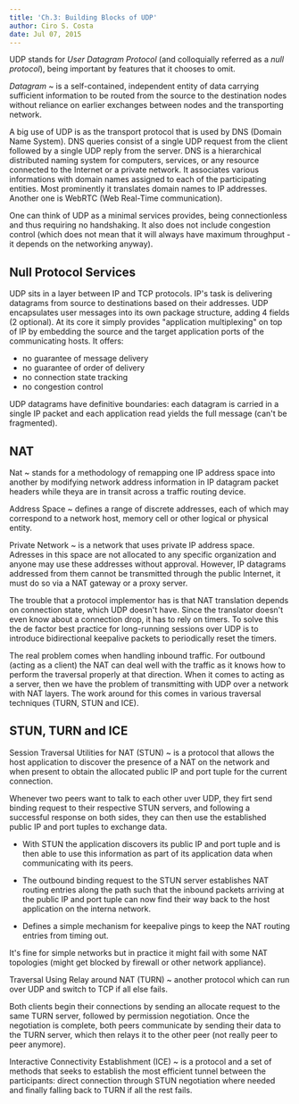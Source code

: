 ```yaml
---
title: 'Ch.3: Building Blocks of UDP'
author: Ciro S. Costa
date: Jul 07, 2015
---
```


UDP stands for *User Datagram Protocol* (and colloquially referred as a *null protocol*), being important by features that it chooses to omit.

*Datagram*
  ~ is a self-contained, independent entity of data carrying sufficient information to be routed from the source to the destination nodes without reliance on earlier exchanges between nodes and the transporting network.

A big use of UDP is as the transport protocol that is used by DNS (Domain Name System). DNS queries consist of a single UDP request from the client followed by a single UDP reply from the server. DNS is a hierarchical distributed naming system for computers, services, or any resource connected to the Internet or a private network. It associates various informations with domain names assigned to each of the participating entities. Most prominently it translates domain names to IP addresses.  Another one is WebRTC (Web Real-Time communication).

One can think of UDP as a minimal services provides, being connectionless and thus requiring no handshaking. It also does not include congestion control (which does not mean that it will always have maximum throughput - it depends on the networking anyway).


## Null Protocol Services

UDP sits in a layer between IP and TCP protocols. IP's task is delivering datagrams from source to destinations based on their addresses. UDP encapsulates user messages into its own package structure, adding 4 fields (2 optional). At its core it simply provides "application multiplexing" on top of IP by embedding the source and the target application ports of the communicating hosts. It offers:

- no guarantee of message delivery
- no guarantee of order of delivery
- no connection state tracking
- no congestion control

UDP datagrams have definitive boundaries: each datagram is carried in a single IP packet and each application read yields the full message (can't be fragmented).

## NAT

Nat
  ~ stands for a methodology of remapping one IP address space into another by modifying network address information in IP datagram packet headers while theya are in transit across a traffic routing device.

Address Space
  ~ defines a range of discrete addresses, each of which may correspond to a network host, memory cell or other logical or physical entity.

Private Network
  ~ is a network that uses private IP address space. Adresses in this space are not allocated to any specific organization and anyone may use these addresses without approval. However, IP datagrams addressed from them cannot be transmitted through the public Internet, it must do so via a NAT gateway or a proxy server.

The trouble that a protocol implementor has is that NAT translation depends on connection state, which UDP doesn't have. Since the translator doesn't even know about a connection drop, it has to rely on timers. To solve this the de factor best practice for long-running sessions over UDP is to introduce bidirectional keepalive packets to periodically reset the timers.

The real problem comes when handling inbound traffic. For outbound (acting as a client) the NAT can deal well with the traffic as it knows how to perform the traversal properly at that direction. When it comes to acting as a server, then we have the problem of transmitting with UDP over a network with NAT layers. The work around for this comes in various traversal techniques (TURN, STUN and ICE).

## STUN, TURN and ICE

Session Traversal Utilities for NAT (STUN)
  ~ is a protocol that allows the host application to discover the presence of a NAT on the network and when present to obtain the allocated public IP and port tuple for the current connection.

Whenever two peers want to talk to each other uver UDP, they firt send binding request to their respective STUN servers, and following a successful response on both sides, they can then use the established public IP and port tuples to exchange data.

- With STUN the application discovers its public IP and port tuple and is then able to use this information as part of its application data when communicating with its peers. 

- The outbound binding request to the STUN server establishes NAT routing entries along the path such that the inbound packets arriving at the public IP and port tuple can now find their way back to the host application on the interna network.

- Defines a simple mechanism for keepalive pings to keep the NAT routing entries from timing out.

It's fine for simple networks but in practice it might fail with some NAT topologies (might get blocked by firewall or other network appliance).

Traversal Using Relay around NAT (TURN)
  ~ another protocol which can run over UDP and switch to TCP if all else fails.

Both clients begin their connections by sending an allocate request to the same TURN server, followed by permission negotiation. Once the negotiation is complete, both peers communicate by sending their data to the TURN server, which then relays it to the other peer (not really peer to peer anymore).

Interactive Connectivity Establishment (ICE)
  ~ is a protocol and a set of methods that seeks to establish the most efficient tunnel between the participants: direct connection through STUN negotiation where needed and finally falling back to TURN if all the rest fails.




